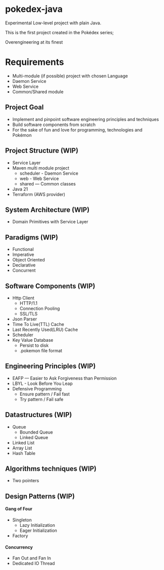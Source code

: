 # pokedex-java

Experimental Low-level project with plain Java.

This is the first project created in the Pokédex series;

Overengineering at its finest

# Requirements

- Multi-module (if possible) project with chosen Language
- Daemon Service
- Web Service
- Common/Shared module

## Project Goal

- Implement and pinpoint software engineering principles and techniques
- Build software components from scratch
- For the sake of fun and love for programming, technologies and Pokémon

## Project Structure (WIP)

- Service Layer
- Maven multi module project
    - scheduler - Daemon Service
    - web - Web Service
    - shared — Common classes
- Java 21
- Terraform (AWS provider)

## System Architecture (WIP)

- Domain Primitives with Service Layer

## Paradigms (WIP)

- Functional
- Imperative
- Object Oriented
- Declarative
- Concurrent

## Software Components (WIP)

- Http Client
    - HTTP/1.1
    - Connection Pooling
    - SSL/TLS
- Json Parser
- Time To Live(TTL) Cache
- Last Recently Used(LRU) Cache
- Scheduler
- Key Value Database
    - Persist to disk
    - .pokemon file format

## Engineering Principles (WIP)

- EAFP — Easier to Ask Forgiveness than Permission
- LBYL - Look Before You Leap
- Defensive Programming
    - Ensure pattern / Fail fast
    - Try pattern / Fail safe

## Datastructures (WIP)

- Queue
    - Bounded Queue
    - Linked Queue
- Linked List
- Array List
- Hash Table

## Algorithms techniques (WIP)

- Two pointers

## Design Patterns (WIP)

#### Gang of Four

- Singleton
    - Lazy Initialization
    - Eager Initialization
- Factory

#### Concurrency

- Fan Out and Fan In
- Dedicated IO Thread
